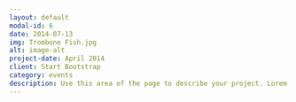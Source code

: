 ```yaml
---
layout: default
modal-id: 6
date: 2014-07-13
img: Trombone Fish.jpg
alt: image-alt
project-date: April 2014
client: Start Bootstrap
category: events
description: Use this area of the page to describe your project. Lorem ipsum dolor sit amet, consectetur adipisicing elit. Mollitia neque assumenda ipsam nihil, molestias magnam, recusandae quos quis inventore quisquam velit asperiores, vitae? Reprehenderit soluta, eos quod consequuntur itaque. Nam.
---
```

